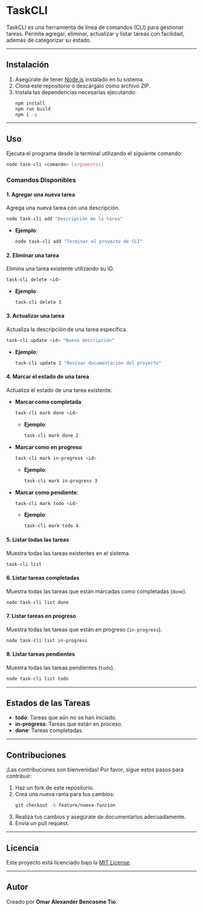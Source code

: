 # TaskCLI

TaskCLI es una herramienta de línea de comandos (CLI) para gestionar tareas. Permite agregar, eliminar, actualizar y listar tareas con facilidad, además de categorizar su estado.

---

## **Instalación**

1. Asegúrate de tener [Node.js](https://nodejs.org) instalado en tu sistema.
2. Clona este repositorio o descárgalo como archivo ZIP.
3. Instala las dependencias necesarias ejecutando:
   ```bash
   npm install
   npm run build
   npm i -g
   ```

---

## **Uso**

Ejecuta el programa desde la terminal utilizando el siguiente comando:

```bash
node task-cli <comando> [argumentos]
```

### **Comandos Disponibles**

#### **1. Agregar una nueva tarea**
Agrega una nueva tarea con una descripción.

```bash
node task-cli add "Descripción de la tarea"
```
- **Ejemplo**:
  ```bash
  node task-cli add "Terminar el proyecto de CLI"
  ```

#### **2. Eliminar una tarea**
Elimina una tarea existente utilizando su ID.

```bash
task-cli delete <id>
```
- **Ejemplo**:
  ```bash
  task-cli delete 3
  ```

#### **3. Actualizar una tarea**
Actualiza la descripción de una tarea específica.

```bash
task-cli update <id> "Nueva descripción"
```
- **Ejemplo**:
  ```bash
  task-cli update 1 "Revisar documentación del proyecto"
  ```

#### **4. Marcar el estado de una tarea**
Actualiza el estado de una tarea existente.

- **Marcar como completada**:
  ```bash
  task-cli mark done <id>
  ```
  - **Ejemplo**:
    ```bash
    task-cli mark done 2
    ```

- **Marcar como en progreso**:
  ```bash
  task-cli mark in-progress <id>
  ```
  - **Ejemplo**:
    ```bash
    task-cli mark in-progress 3
    ```

- **Marcar como pendiente**:
  ```bash
  task-cli mark todo <id>
  ```
  - **Ejemplo**:
    ```bash
    task-cli mark todo 4
    ```

#### **5. Listar todas las tareas**
Muestra todas las tareas existentes en el sistema.

```bash
task-cli list
```

#### **6. Listar tareas completadas**
Muestra todas las tareas que están marcadas como completadas (`done`).

```bash
node task-cli list done
```

#### **7. Listar tareas en progreso**
Muestra todas las tareas que están en progreso (`in-progress`).

```bash
node task-cli list in-progress
```

#### **8. Listar tareas pendientes**
Muestra todas las tareas pendientes (`todo`).

```bash
node task-cli list todo
```

---

## **Estados de las Tareas**

- **todo**: Tareas que aún no se han iniciado.
- **in-progress**: Tareas que están en proceso.
- **done**: Tareas completadas.

---

## **Contribuciones**

¡Las contribuciones son bienvenidas! Por favor, sigue estos pasos para contribuir:

1. Haz un fork de este repositorio.
2. Crea una nueva rama para tus cambios:
   ```bash
   git checkout -b feature/nueva-funcion
   ```
3. Realiza tus cambios y asegúrate de documentarlos adecuadamente.
4. Envía un pull request.

---

## **Licencia**

Este proyecto está licenciado bajo la [MIT License](LICENSE).

---

## **Autor**

Creado por **Omar Alexander Bencosme Tio**.
